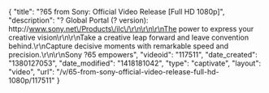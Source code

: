 {
    "title": "?65 from Sony: Official Video Release [Full HD 1080p]",
    "description": "? Global Portal (? version):  http:\/\/www.sony.net\/Products\/ilc\/\r\n\r\n\r\nThe power to express your creative vision\r\n\r\nTake a creative leap forward and leave convention behind.\r\nCapture decisive moments with remarkable speed and precision.\r\n\r\nSony ?65 empowers",
    "videoid": "117511",
    "date_created": "1380127053",
    "date_modified": "1418181042",
    "type": "captivate",
    "layout": "video",
    "url": "\/v\/65-from-sony-official-video-release-full-hd-1080p\/117511"
}